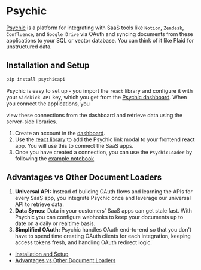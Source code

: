 # Psychic

[Psychic](https://www.psychic.dev/) is a platform for integrating with SaaS tools like `Notion`, `Zendesk`,
`Confluence`, and `Google Drive` via OAuth and syncing documents from these applications to your SQL or vector
database. You can think of it like Plaid for unstructured data.

## Installation and Setup[​](#installation-and-setup "Direct link to Installation and Setup")

```bash
pip install psychicapi  

```

Psychic is easy to set up - you import the `react` library and configure it with your `Sidekick API` key, which you get
from the [Psychic dashboard](https://dashboard.psychic.dev/). When you connect the applications, you

view these connections from the dashboard and retrieve data using the server-side libraries.

1. Create an account in the [dashboard](https://dashboard.psychic.dev/).
1. Use the [react library](https://docs.psychic.dev/sidekick-link) to add the Psychic link modal to your frontend react app. You will use this to connect the SaaS apps.
1. Once you have created a connection, you can use the `PsychicLoader` by following the [example notebook](/docs/integrations/document_loaders/psychic.html)

## Advantages vs Other Document Loaders[​](#advantages-vs-other-document-loaders "Direct link to Advantages vs Other Document Loaders")

1. **Universal API:** Instead of building OAuth flows and learning the APIs for every SaaS app, you integrate Psychic once and leverage our universal API to retrieve data.
1. **Data Syncs:** Data in your customers' SaaS apps can get stale fast. With Psychic you can configure webhooks to keep your documents up to date on a daily or realtime basis.
1. **Simplified OAuth:** Psychic handles OAuth end-to-end so that you don't have to spend time creating OAuth clients for each integration, keeping access tokens fresh, and handling OAuth redirect logic.

- [Installation and Setup](#installation-and-setup)
- [Advantages vs Other Document Loaders](#advantages-vs-other-document-loaders)
